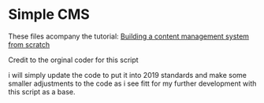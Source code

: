 Simple CMS
=============

These files acompany the tutorial: [Building a content management system from scratch](http://daveismyname.com/building-a-content-management-system-from-scratch-bp)

Credit to the orginal coder for this script

i will simply update the code to put it into 2019 standards and make some smaller adjustments to the code as i see fitt for my further development with this script as a base.

